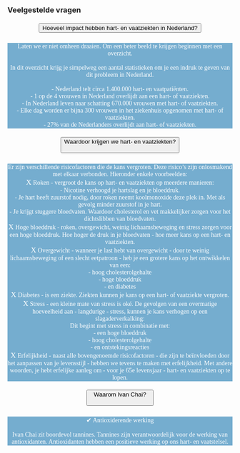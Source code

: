 ### Veelgestelde vragen
<!--START faq -->
<section id=faq>
<div data-aos="fade-right" class="col-md-12 aos-init aos-animate">
                    <div class="accordion" id="faqAccordion">
                        <div class="card shadow">
                            <div class="card-header" id="heading_1">
                                <h5 style="font-family:papyrus; text-align:center" class="mb-0">
                                    <button style="white-space:break-spaces" class="btn btn-link collapsed" type="button" data-toggle="collapse" data-target="#collapse_1" aria-expanded="false" aria-controls="collapse_1">Hoeveel impact hebben hart- en vaatziekten in Nederland?</button>
                                </h5>
                            </div>
                            <div id="collapse_1" class="collapse" aria-labelledby="heading_1" data-parent="#faqAccordion" style="">
                                <div class="card-body" style="background-color: #75adcf; color: white">
                                    <p style="font-family:candara; text-align:center">Laten we er niet omheen draaien. Om een beter beeld te krijgen beginnen met een overzicht.<br><br>In dit overzicht krijg je simpelweg een aantal statistieken om je een indruk te geven van dit probleem in Nederland.<br><br>- Nederland telt circa 1.400.000 hart- en vaatpatiënten.<br>- 1 op de 4 vrouwen in Nederland overlijdt aan een hart- of vaatziekten.<br>- In Nederland leven naar schatting 670.000 vrouwen met hart- of vaatziekten.<br>- Elke dag worden er bijna 300 vrouwen in het ziekenhuis opgenomen met hart- of vaatziekten.<br>- 27% van de Nederlanders overlijdt aan hart- of vaatziekten.</p>
                                </div>
                            </div>
                        </div>
                        <div class="card shadow">
                            <div class="card-header" id="heading_2">
                                <h5 style="font-family:papyrus; text-align:center" class="mb-0">
                                    <button style="white-space:break-spaces" class="btn btn-link collapsed" type="button" data-toggle="collapse" data-target="#collapse_2" aria-expanded="false" aria-controls="collapse_2">Waardoor krijgen we hart- en vaatziekten?
                                    </button>
                                </h5>
                            </div>
                            <div id="collapse_2" class="collapse" aria-labelledby="heading_2" data-parent="#faqAccordion" style="">
                                <div class="card-body" style="background-color: #75adcf; color: white">
                                    <p style="font-family:candara; text-align:center">Er zijn verschillende risicofactoren die de kans vergroten. Deze risico’s zijn onlosmakend met elkaar verbonden. Hieronder enkele voorbeelden:<br><big>X</big> Roken - vergroot de kans op hart- en vaatziekten op meerdere manieren:<br>  - Nicotine verhoogd je hartslag en je bloeddruk.<br>  - Je hart heeft zuurstof nodig, door roken neemt koolmonoxide deze plek in. Met als gevolg minder zuurstof in je hart.<br>- Je krijgt stuggere bloedvaten. Waardoor cholesterol en vet makkelijker zorgen voor het dichtslibben van bloedvaten.<br><big>X</big> Hoge bloeddruk - roken, overgewicht, weinig lichaamsbeweging en stress zorgen voor een hoge bloeddruk. Hoe hoger de druk in je bloedvaten - hoe meer kans op een hart- en vaatziekten.<br><big>X</big> Overgewicht - wanneer je last hebt van overgewicht - door te weinig lichaamsbeweging of een slecht eetpatroon - heb je een grotere kans op het ontwikkelen van een:<br>  - hoog cholesterolgehalte<br>  - hoge bloeddruk<br>  - en diabetes<br><big>X</big> Diabetes - is een ziekte. Ziekten kunnen je kans op een hart- of vaatziekte vergroten.<br><big>X</big> Stress - een kleine mate van stress is oké. De gevolgen van een overmatige hoeveelheid aan - langdurige - stress, kunnen je kans verhogen op een slagaderverkalking:<br>Dit begint met stress in combinatie met:<br>  - een hoge bloeddruk<br>  - hoog cholesterolgehalte<br>  - en ontstekingsreacties<br><big>X</big> Erfelijkheid - naast alle bovengenoemde risicofactoren - die zijn te beïnvloeden door het aanpassen van je levensstijl - hebben we tevens te maken met erfelijkheid. Met andere woorden, je hebt erfelijke aanleg om - voor je 65e levensjaar - hart- en vaatziekten op te lopen.</p>
                                </div>
                            </div>
                        </div>
                        <div class="card shadow">
                            <div class="card-header" id="heading_3">
                                <h5 style="font-family:papyrus; text-align:center" class="mb-0">
                                    <button style="white-space:break-spaces" class="btn btn-link collapsed" type="button" data-toggle="collapse" data-target="#collapse_3" aria-expanded="false" aria-controls="collapse_3">Waarom Ivan Chai?
                                    </button>
                                </h5>
                            </div>
                            <div id="collapse_3" class="collapse" aria-labelledby="heading_3" data-parent="#faqAccordion" style="">
                                <div class="card-body" style="background-color: #75adcf; color: white">
                                    <p style="font-family:candara; text-align:center">✔ Antioxiderende werking<br><br>Ivan Chai zit boordevol tannines. Tannines zijn verantwoordelijk voor de werking van antioxidanten. Antioxidanten hebben een positieve werking op ons hart- en vaatstelsel.</p>
                                </div>
                            </div>
                        </div>
                    </section>
                <!--END faq -->


